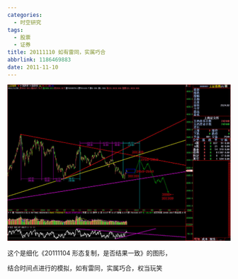```yaml
---
categories:
  - 时空研究
tags:
  - 股票
  - 证券
title: 20111110 如有雷同，实属巧合
abbrlink: 1186469883
date: 2011-11-10
---
```

![20111110-0](/images/20111110-0.jpeg)

这个是细化《20111104 形态复制，是否结果一致》的图形，

结合时间点进行的模拟，如有雷同，实属巧合，权当玩笑